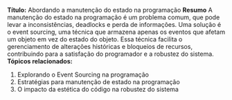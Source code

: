 **Título:** Abordando a manutenção do estado na programação
**Resumo**
A manutenção do estado na programação é um problema comum, que pode levar a inconsistências, deadlocks e perda de informações. Uma solução é o event sourcing, uma técnica que armazena apenas os eventos que afetam um objeto em vez do estado do objeto. Essa técnica facilita o gerenciamento de alterações históricas e bloqueios de recursos, contribuindo para a satisfação do programador e a robustez do sistema.
**Tópicos relacionados:**
1. Explorando o Event Sourcing na programação
2. Estratégias para manutenção de estado na programação
3. O impacto da estética do código na robustez do sistema
